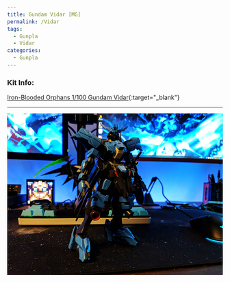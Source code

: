 ```yaml
---
title: Gundam Vidar [MG]
permalink: /Vidar
tags:
  - Gunpla
  - Vidar
categories:
  - Gunpla
---
```


### Kit Info:
[Iron-Blooded Orphans 1/100 Gundam Vidar](http://dalong.net/reviews/ib/fm02/fm02_p.htm){:target="_blank"}

---

![](/gunpla/Vidar_1.png)



<script src="https://unpkg.com/vanilla-back-to-top@7.2.1/dist/vanilla-back-to-top.min.js"></script>
<script>addBackToTop({
  diameter: 56,
  backgroundColor: 'rgb(255, 255, 255)',
  textColor: '#000'
})</script>
